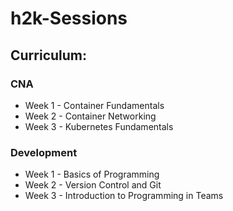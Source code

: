 # h2k-Sessions

## Curriculum:

### CNA

* Week 1 - Container Fundamentals
* Week 2 - Container Networking
* Week 3 - Kubernetes Fundamentals

### Development

* Week 1 - Basics of Programming
* Week 2 - Version Control and Git
* Week 3 - Introduction to Programming in Teams
